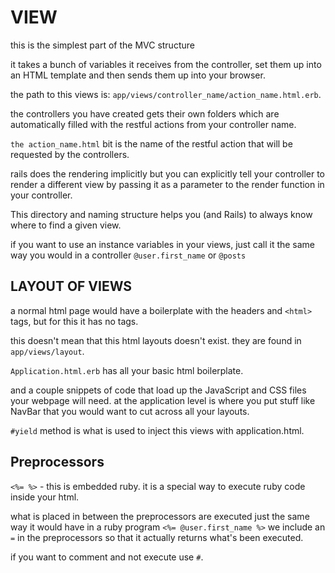 # VIEW

this is the simplest part of the MVC structure

it takes a bunch of variables it receives from the controller, set them up into an HTML template and then sends them up into your browser.

the path to this views is: `app/views/controller_name/action_name.html.erb`.

the controllers you have created gets their own folders which are automatically filled with the restful actions from your controller name.

`the action_name.html` bit is the name of the restful action that will be requested by the controllers.

rails does the rendering implicitly but you can explicitly tell your controller to render a different view by passing it as a parameter to the render function in your controller.

This directory and naming structure helps you (and Rails) to always know where to find a given view.

if you want to use an instance variables in your views, just call it the same way you would in a controller `@user.first_name` or `@posts`

## LAYOUT OF VIEWS

a normal html page would have a boilerplate with the headers and `<html>` tags, but for this it has no tags.

this doesn't mean that this html layouts doesn't exist.
they are found in `app/views/layout`.

`Application.html.erb` has all your basic html boilerplate.

and a couple snippets of code that load up the JavaScript and CSS files your webpage will need.
at the application level is where you put stuff like NavBar that you would want to cut across all your layouts.

`#yield` method is what is used to inject  this views with application.html.

## Preprocessors

`<%= %>` - this is embedded ruby. it is a special way to execute ruby code inside your html.

what is placed in between the preprocessors are executed just the same way it would have in a ruby program `<%= @user.first_name %>`
we include an `=` in the preprocessors so that it actually returns what's been executed.

if you want to comment and not execute use `#`.
